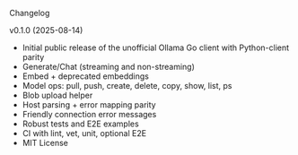 Changelog

v0.1.0 (2025-08-14)
- Initial public release of the unofficial Ollama Go client with Python-client parity
- Generate/Chat (streaming and non-streaming)
- Embed + deprecated embeddings
- Model ops: pull, push, create, delete, copy, show, list, ps
- Blob upload helper
- Host parsing + error mapping parity
- Friendly connection error messages
- Robust tests and E2E examples
- CI with lint, vet, unit, optional E2E
- MIT License

